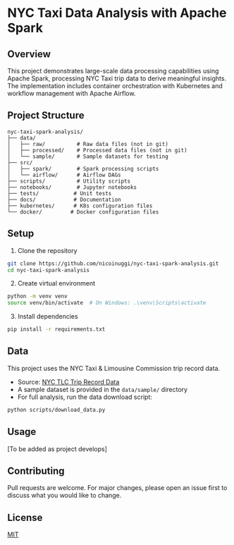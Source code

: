 # NYC Taxi Data Analysis with Apache Spark

## Overview
This project demonstrates large-scale data processing capabilities using Apache Spark, processing NYC Taxi trip data to derive meaningful insights. The implementation includes container orchestration with Kubernetes and workflow management with Apache Airflow.

## Project Structure
```
nyc-taxi-spark-analysis/
├── data/
│   ├── raw/          # Raw data files (not in git)
│   ├── processed/    # Processed data files (not in git)
│   └── sample/       # Sample datasets for testing
├── src/
│   ├── spark/        # Spark processing scripts
│   └── airflow/      # Airflow DAGs
├── scripts/          # Utility scripts
├── notebooks/        # Jupyter notebooks
├── tests/           # Unit tests
├── docs/            # Documentation
├── kubernetes/      # K8s configuration files
└── docker/         # Docker configuration files
```

## Setup
1. Clone the repository
```bash
git clone https://github.com/nicoinuggi/nyc-taxi-spark-analysis.git
cd nyc-taxi-spark-analysis
```

2. Create virtual environment
```bash
python -m venv venv
source venv/bin/activate  # On Windows: .\venv\Scripts\activate
```

3. Install dependencies
```bash
pip install -r requirements.txt
```

## Data
This project uses the NYC Taxi & Limousine Commission trip record data. 
- Source: [NYC TLC Trip Record Data](https://www1.nyc.gov/site/tlc/about/tlc-trip-record-data.page)
- A sample dataset is provided in the `data/sample/` directory
- For full analysis, run the data download script:
```bash
python scripts/download_data.py
```

## Usage
[To be added as project develops]

## Contributing
Pull requests are welcome. For major changes, please open an issue first to discuss what you would like to change.

## License
[MIT](https://choosealicense.com/licenses/mit/)